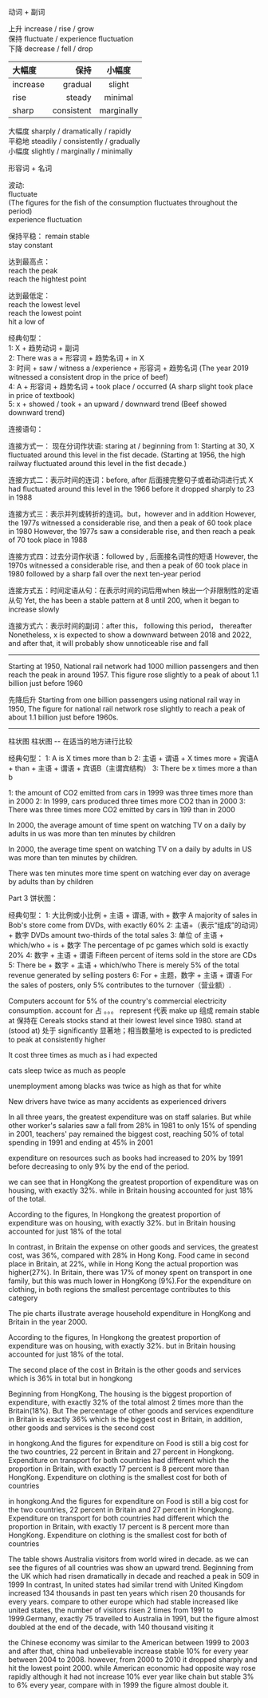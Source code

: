 动词 + 副词  

上升 increase / rise / grow  
保持 fluctuate / experience fluctuation   
下降 decrease / fell / drop 

| 大幅度     | 保持        | 小幅度 |
| :-----    | ----:      | :----: |
| increase  | gradual    | slight |
| rise      | steady     | minimal |
| sharp     | consistent | marginally |


大幅度  sharply  / dramatically / rapidly  
平稳地  steadily / consistently / gradually   
小幅度  slightly / marginally   / minimally  

形容词 + 名词


波动:  
fluctuate  
(The figures for the fish of the consumption fluctuates throughout the period)  
experience fluctuation

保持平稳：
remain stable  
stay constant

达到最高点：  
reach the peak   
reach the hightest point

达到最低定：  
reach the lowest level  
reach the lowest point  
hit a low of  

经典句型：  
1: X + 趋势动词 + 副词  
2: There was a + 形容词 + 趋势名词 + in X  
3: 时间 +  saw / witness a /experience + 形容词 + 趋势名词  (The year 2019 witnessed a consistent drop in the price of beef)  
4: A + 形容词 + 趋势名词 + took place / occurred (A sharp slight took place in price of textbook)  
5: x + showed / took + an upward / downward trend (Beef showed downward trend)  

连接语句：

连接方式一： 现在分词作状语: staring at / beginning from
1: Starting at 30, X fluctuated around this level in the fist decade.
(Starting at 1956, the high railway fluctuated around this level in the fist decade.)

连接方式二：表示时间的连词：before, after 后面接完整句子或者动词进行式
X had fluctuated around this level in the 1966 before it dropped sharply to 23 in 1988

连接方式三：表示并列或转折的连词。but，however and in addition
However, the 1977s witnessed a considerable rise, and then a peak of 60 took place in 1980
However, the 1977s saw a considerable rise, and then reach a peak of 70 took place in 1988

连接方式四：过去分词作状语：followed by , 后面接名词性的短语
However, the 1970s witnessed a considerable rise, and then a peak of 60 took place in 1980 followed by a sharp fall over the next ten-year period

连接方式五：时间定语从句：在表示时间的词后用when 映出一个非限制性的定语从句
Yet, the has been a stable pattern at 8 until 200, when it began to increase slowly

连接方式六：表示时间的副词：after this， following this period， thereafter
Nonetheless, x is expected to show a downward between 2018 and 2022, and after that, it will probably show unnoticeable rise and fall


------
Starting at 1950, National rail network had 1000 million passengers and then reach the peak in around 1957. This figure rose slightly to a peak of about 1.1 billion just before 1960

先降后升
Starting from one billion passengers using national rail way in 1950, The figure for national rail network rose slightly to reach a peak of about 1.1 billion just before 1960s.


-----------------

柱状图
柱状图 -- 在适当的地方进行比较

经典句型：
1: A is X times more than b
2: 主语 + 谓语 + X times more + 宾语A + than + 主语 + 谓语 + 宾语B（主谓宾结构）
3: There be x times more a than b

1: the amount of CO2 emitted from cars in 1999 was three times more than in 2000
2: In 1999, cars produced three times more CO2 than in 2000
3: There was three times more CO2 emitted by cars in 199 than in 2000

In 2000, the average amount of time spent on watching TV on a daily by adults in us was more than ten minutes by children

In 2000, the average time spent on watching TV on a daily by adults in US was more than ten minutes by children.

<!-- In 2000, adults spent on watching TV every day in us was more than ten minutes by children -->

There was ten minutes more time spent on watching ever day on average  by adults than by children


Part 3 饼状图：

经典句型：
1: 大比例或小比例 + 主语 + 谓语, with + 数字
A majority of sales in Bob's store come from DVDs, with exactly 60%
2: 主语+（表示“组成”的动词）+ 数字
DVDs amount two-thirds of the total sales
3: 单位 of 主语 + which/who + is + 数字
The percentage of pc games which sold is exactly 20%
4: 数字 + 主语 + 谓语
Fifteen percent of items sold in the store are CDs
5: There be + 数字 + 主语 + which/who
There is merely 5% of the total revenue generated by selling posters
6: For + 主题，数字 + 主语 + 谓语
For the sales of posters, only 5% contributes to the turnover（营业额）.

Computers account for 5% of the country's commercial electricity consumption.
account for 占 。。。
represent 代表
make up 组成
remain stable at 保持在
Cereals stocks stand at their lowest level since 1980.
stand at (stood at) 处于
significantly 显著地；相当数量地
is expected to
is predicted to
peak at
consistently higher


It cost three times as much as i had expected

cats sleep twice as much as people

unemployment among blacks was twice as high as that for white

New drivers have twice as many accidents as experienced drivers


In all three years, the greatest expenditure was on staff salaries. But while other 
worker's salaries saw a fall from 28% in 1981 to only 15% of spending in 2001, teachers' pay remained the biggest cost, reaching 50% of total spending in 1991 and ending at 45% in 2001

expenditure on resources such as books had increased to 20% by 1991 before decreasing to only 9% by the end of the period.



we can see that in HongKong the greatest proportion of expenditure was on housing, with exactly 32%. while in Britain housing accounted for just 18% of the total.

According to the figures, In Hongkong the greatest proportion of expenditure was on housing, with exactly 32%. but in Britain housing accounted for just 18% of the total

In contrast, in Britain the expense on other goods and services, the greatest cost, was 36%, compared with 28% in Hong Kong. Food came in second place in Britain, at 22%, while in Hong Kong the actual proportion was higher(27%). In Britain, there was 17% of money spent on transport in one family, but this was much lower in HongKong (9%).For the expenditure on clothing, in both regions the smallest percentage contributes to this category




The pie charts illustrate average household expenditure in HongKong and Britain in the year 2000.

According to the figures, In Hongkong the greatest proportion of expenditure was on housing, with exactly 32%. but in Britain housing accounted for just 18% of the total.

The second place of the cost in Britain is the other goods and services which is 36% in total but in hongkong 



Beginning from HongKong, The housing is the biggest proportion of expenditure, with exactly 32% of the total almost 2 times more than the Britain(18%).
But The percentage of other goods and services expenditure in Britain is exactly 36% which is the biggest cost in Britain, in addition, other goods and services is the second cost

 in hongkong.And the figures for expenditure on Food is still a big cost for the two countries, 22 percent in Britain and 27 percent in Hongkong. Expenditure on transport for both countries had different which the proportion in Britain, with exactly 17 percent is 8 percent more than HongKong. Expenditure on clothing is the smallest cost for both of countries 

in hongkong.And the figures for expenditure on Food is still a big cost for the two countries, 22 percent in Britain and 27 percent in Hongkong. Expenditure on transport for both countries had different which the proportion in Britain, with exactly 17 percent is 8 percent more than HongKong. Expenditure on clothing is the smallest cost for both of countries 


The table shows Australia visitors from world wired in decade. as we can see the figures of all
countries was show an upward trend.
Beginning from the UK which had risen dramatically in decade and reached a peak in 509 in 1999
In contrast, In united states had similar trend with United Kingdom increased 134 thousands in 
past ten years which risen 20 thousands for every years. compare to other europe which had stable 
increased like united states, the number of visitors risen 2 times from 1991 to 1999.Germany, exactly
75 travelled to Australia in 1991, but the figure almost doubled at the end of the decade, with 140 thousand visiting it



 the Chinese economy was similar to the American between 1999 to 2003 and after that, china had unbelievable increase stable 10% for every year  between 2004 to 2008. however, from 2000 to 2010 it dropped sharply and hit the lowest point 2000. while American economic had opposite way rose rapidly although it had not increase 10% ever year like chain but stable 3% to 6% every year, compare with in 1999  the figure almost double it.